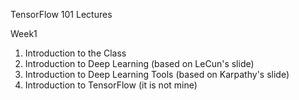 TensorFlow 101 Lectures

Week1 
1. Introduction to the Class
2. Introduction to Deep Learning (based on LeCun's slide)
3. Introduction to Deep Learning Tools (based on Karpathy's slide)
4. Introduction to TensorFlow (it is not mine)

